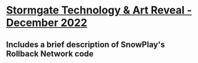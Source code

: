 # [Stormgate Technology & Art Reveal - December 2022](https://www.youtube.com/watch?v=1m8Z8iVXfDM&list=LL6MKUgGZ9Q8c2Ff7GnoRoqA)
## Includes a brief description of SnowPlay's Rollback Network code

